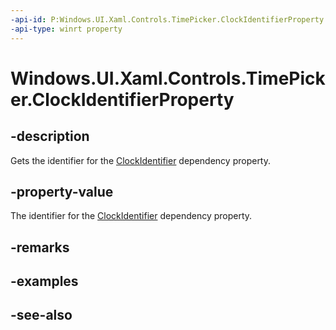 ```yaml
---
-api-id: P:Windows.UI.Xaml.Controls.TimePicker.ClockIdentifierProperty
-api-type: winrt property
---
```


<!-- Property syntax
public Windows.UI.Xaml.DependencyProperty ClockIdentifierProperty { get; }
-->

# Windows.UI.Xaml.Controls.TimePicker.ClockIdentifierProperty

## -description
Gets the identifier for the [ClockIdentifier](timepicker_clockidentifier.md) dependency property.



## -property-value
The identifier for the [ClockIdentifier](timepicker_clockidentifier.md) dependency property.

## -remarks

## -examples

## -see-also
